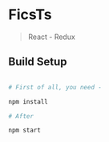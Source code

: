 # FicsTs

> React - Redux

## Build Setup

``` bash 

# First of all, you need -

npm install

# After

npm start
